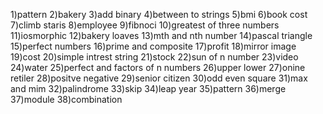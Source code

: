 1)pattern 
2)bakery
3)add binary
4)between to strings
5)bmi
6)book cost
7)climb staris
8)employee
9)fibnoci
10)greatest of three numbers
11)iosmorphic
12)bakery loaves
13)mth and nth number
14)pascal triangle
15)perfect numbers
16)prime and composite
17)profit
18)mirror image
19)cost 
20)simple intrest string
21)stock
22)sun of n number
23)video 
24)water
25)perfect and factors of n numbers
26)upper lower
27)onine retiler
28)positve negative
29)senior citizen
30)odd even square
31)max and mim
32)palindrome
33)skip
34)leap year
35)pattern
36)merge
37)module
38)combination
